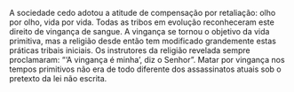 ﻿A sociedade cedo adotou a atitude de compensação por retaliação: olho por olho,  vida por vida. Todas as tribos em evolução reconheceram este direito de vingança de sangue. A vingança se tornou o objetivo da vida primitiva, mas a religião desde então tem modificado grandemente estas práticas tribais iniciais. Os instrutores da religião revelada sempre proclamaram: “‘A vingança é minha’, diz o Senhor”. Matar por vingança nos tempos primitivos não era de todo diferente dos assassinatos atuais sob o pretexto da lei não escrita.